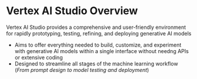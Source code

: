 # Vertex AI Studio Overview

Vertex AI Studio provides a comprehensive and user-friendly environment for rapidly prototyping, testing, refining, and deploying generative AI models

* Aims to offer everything needed to build, customize, and experiment with generative AI models within a single interface without needng APIs or extensive coding
* Designed to streamline all stages of the machine learning workflow (*From prompt design to model testing and deployment*)